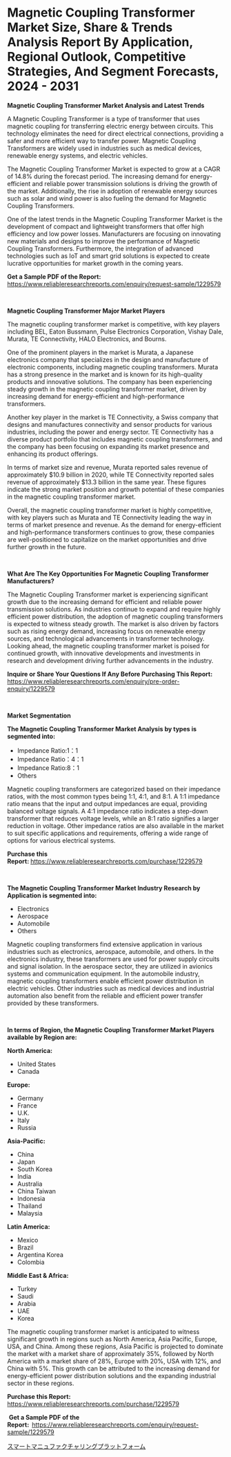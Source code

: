 <p><h1>Magnetic Coupling Transformer Market Size, Share & Trends Analysis Report By Application, Regional Outlook, Competitive Strategies, And Segment Forecasts, 2024 - 2031</h1></p><p><strong>Magnetic Coupling Transformer Market Analysis and Latest Trends</strong></p>
<p><p>A Magnetic Coupling Transformer is a type of transformer that uses magnetic coupling for transferring electric energy between circuits. This technology eliminates the need for direct electrical connections, providing a safer and more efficient way to transfer power. Magnetic Coupling Transformers are widely used in industries such as medical devices, renewable energy systems, and electric vehicles.</p><p>The Magnetic Coupling Transformer Market is expected to grow at a CAGR of 14.8% during the forecast period. The increasing demand for energy-efficient and reliable power transmission solutions is driving the growth of the market. Additionally, the rise in adoption of renewable energy sources such as solar and wind power is also fueling the demand for Magnetic Coupling Transformers.</p><p>One of the latest trends in the Magnetic Coupling Transformer Market is the development of compact and lightweight transformers that offer high efficiency and low power losses. Manufacturers are focusing on innovating new materials and designs to improve the performance of Magnetic Coupling Transformers. Furthermore, the integration of advanced technologies such as IoT and smart grid solutions is expected to create lucrative opportunities for market growth in the coming years.</p></p>
<p><strong>Get a Sample PDF of the Report:&nbsp;</strong> <a href="https://www.reliableresearchreports.com/enquiry/request-sample/1229579">https://www.reliableresearchreports.com/enquiry/request-sample/1229579</a></p>
<p>&nbsp;</p>
<p><strong>Magnetic Coupling Transformer Major Market Players</strong></p>
<p><p>The magnetic coupling transformer market is competitive, with key players including BEL, Eaton Bussmann, Pulse Electronics Corporation, Vishay Dale, Murata, TE Connectivity, HALO Electronics, and Bourns. </p><p>One of the prominent players in the market is Murata, a Japanese electronics company that specializes in the design and manufacture of electronic components, including magnetic coupling transformers. Murata has a strong presence in the market and is known for its high-quality products and innovative solutions. The company has been experiencing steady growth in the magnetic coupling transformer market, driven by increasing demand for energy-efficient and high-performance transformers. </p><p>Another key player in the market is TE Connectivity, a Swiss company that designs and manufactures connectivity and sensor products for various industries, including the power and energy sector. TE Connectivity has a diverse product portfolio that includes magnetic coupling transformers, and the company has been focusing on expanding its market presence and enhancing its product offerings. </p><p>In terms of market size and revenue, Murata reported sales revenue of approximately $10.9 billion in 2020, while TE Connectivity reported sales revenue of approximately $13.3 billion in the same year. These figures indicate the strong market position and growth potential of these companies in the magnetic coupling transformer market.</p><p>Overall, the magnetic coupling transformer market is highly competitive, with key players such as Murata and TE Connectivity leading the way in terms of market presence and revenue. As the demand for energy-efficient and high-performance transformers continues to grow, these companies are well-positioned to capitalize on the market opportunities and drive further growth in the future.</p></p>
<p>&nbsp;</p>
<p><strong>What Are The Key Opportunities For Magnetic Coupling Transformer Manufacturers?</strong></p>
<p><p>The Magnetic Coupling Transformer market is experiencing significant growth due to the increasing demand for efficient and reliable power transmission solutions. As industries continue to expand and require highly efficient power distribution, the adoption of magnetic coupling transformers is expected to witness steady growth. The market is also driven by factors such as rising energy demand, increasing focus on renewable energy sources, and technological advancements in transformer technology. Looking ahead, the magnetic coupling transformer market is poised for continued growth, with innovative developments and investments in research and development driving further advancements in the industry.</p></p>
<p><strong>Inquire or Share Your Questions If Any Before Purchasing This Report:</strong> <a href="https://www.reliableresearchreports.com/enquiry/pre-order-enquiry/1229579">https://www.reliableresearchreports.com/enquiry/pre-order-enquiry/1229579</a></p>
<p>&nbsp;</p>
<p><strong>Market Segmentation</strong></p>
<p><strong>The Magnetic Coupling Transformer Market Analysis by types is segmented into:</strong></p>
<p><ul><li>Impedance Ratio:1：1</li><li>Impedance Ratio：4：1</li><li>Impedance Ratio:8：1</li><li>Others</li></ul></p>
<p><p>Magnetic coupling transformers are categorized based on their impedance ratios, with the most common types being 1:1, 4:1, and 8:1. A 1:1 impedance ratio means that the input and output impedances are equal, providing balanced voltage signals. A 4:1 impedance ratio indicates a step-down transformer that reduces voltage levels, while an 8:1 ratio signifies a larger reduction in voltage. Other impedance ratios are also available in the market to suit specific applications and requirements, offering a wide range of options for various electrical systems.</p></p>
<p><strong>Purchase this Report:&nbsp;</strong><a href="https://www.reliableresearchreports.com/purchase/1229579">https://www.reliableresearchreports.com/purchase/1229579</a></p>
<p>&nbsp;</p>
<p><strong>The Magnetic Coupling Transformer Market Industry Research by Application is segmented into:</strong></p>
<p><ul><li>Electronics</li><li>Aerospace</li><li>Automobile</li><li>Others</li></ul></p>
<p><p>Magnetic coupling transformers find extensive application in various industries such as electronics, aerospace, automobile, and others. In the electronics industry, these transformers are used for power supply circuits and signal isolation. In the aerospace sector, they are utilized in avionics systems and communication equipment. In the automobile industry, magnetic coupling transformers enable efficient power distribution in electric vehicles. Other industries such as medical devices and industrial automation also benefit from the reliable and efficient power transfer provided by these transformers.</p></p>
<p>&nbsp;</p>
<p><strong>In terms of Region, the Magnetic Coupling Transformer Market Players available by Region are:</strong></p>
<p>
    <p> <strong> North America: </strong>
        <ul>
            <li>United States</li>
            <li>Canada</li>
        </ul>
        </p> 
    <p> <strong> Europe: </strong>
        <ul>
            <li>Germany</li>
            <li>France</li>
            <li>U.K.</li>
            <li>Italy</li>
            <li>Russia</li>
        </ul>
        </p> 
    <p> <strong> Asia-Pacific: </strong>
        <ul>
            <li>China</li>
            <li>Japan</li>
            <li>South Korea</li>
            <li>India</li>
            <li>Australia</li>
            <li>China Taiwan</li>
            <li>Indonesia</li>
            <li>Thailand</li>
            <li>Malaysia</li>
        </ul>
        </p> 
    <p> <strong> Latin America: </strong>
        <ul>
            <li>Mexico</li>
            <li>Brazil</li>
            <li>Argentina Korea</li>
            <li>Colombia</li>
        </ul>
        </p> 
    <p> <strong> Middle East & Africa: </strong>
        <ul>
            <li>Turkey</li>
            <li>Saudi</li>
            <li>Arabia</li>
            <li>UAE</li>
            <li>Korea</li>
        </ul>
    </p>
    </p>
<p><p>The magnetic coupling transformer market is anticipated to witness significant growth in regions such as North America, Asia Pacific, Europe, USA, and China. Among these regions, Asia Pacific is projected to dominate the market with a market share of approximately 35%, followed by North America with a market share of 28%, Europe with 20%, USA with 12%, and China with 5%. This growth can be attributed to the increasing demand for energy-efficient power distribution solutions and the expanding industrial sector in these regions.</p></p>
<p><strong>Purchase this Report: </strong><a href="https://www.reliableresearchreports.com/purchase/1229579">https://www.reliableresearchreports.com/purchase/1229579</a></p>
<p>&nbsp;<strong>Get a Sample PDF of the Report:&nbsp;&nbsp;</strong><a href="https://www.reliableresearchreports.com/enquiry/request-sample/1229579">https://www.reliableresearchreports.com/enquiry/request-sample/1229579</a></p>
<p><strong></strong></p>
<p><p><a href="https://github.com/ksxzwxabcuynh011/Market-Research-Report-List-1/blob/main/57353849752.md">スマートマニュファクチャリングプラットフォーム</a></p></p>